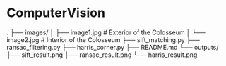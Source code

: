 # ComputerVision

.
├── images/
│   ├── image1.jpg         # Exterior of the Colosseum
│   └── image2.jpg         # Interior of the Colosseum
├── sift_matching.py
├── ransac_filtering.py
├── harris_corner.py
├── README.md
└── outputs/
    ├── sift_result.png
    ├── ransac_result.png
    └── harris_result.png

